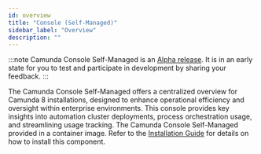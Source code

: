 ```yaml
---
id: overview
title: "Console (Self-Managed)"
sidebar_label: "Overview"
description: ""
---
```


:::note
Camunda Console Self-Managed is an [Alpha release](/reference/alpha-features.md). It is in an early state for you to test and participate in development by sharing your feedback.
:::

The Camunda Console Self-Managed offers a centralized overview for Camunda 8 installations, designed to enhance operational efficiency and oversight within enterprise environments. This console provides key insights into automation cluster deployments, process orchestration usage, and streamlining usage tracking.
The Camunda Console Self-Managed provided in a container image. Refer to the [Installation Guide](../../self-managed/platform-deployment/overview.md) for details on how to install this component.
